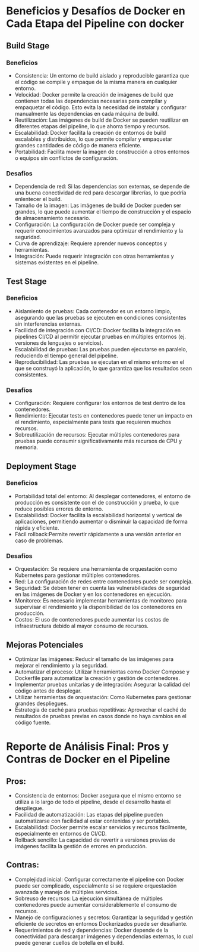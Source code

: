 # Beneficios y Desafíos de Docker en Cada Etapa del Pipeline con docker

## Build Stage

### Beneficios

* Consistencia: Un entorno de build aislado y reproducible garantiza que el código se compile y empaque de la misma manera en cualquier entorno.
* Velocidad: Docker permite la creación de imágenes de build que contienen todas las dependencias necesarias para compilar y empaquetar el código. Esto evita la necesidad de instalar y configurar manualmente las dependencias en cada máquina de build.
* Reutilización: Las imágenes de build de Docker se pueden reutilizar en diferentes etapas del pipeline, lo que ahorra tiempo y recursos.
* Escalabilidad: Docker facilita la creación de entornos de build escalables y distribuidos, lo que permite compilar y empaquetar grandes cantidades de código de manera eficiente.
* Portabilidad: Facilita mover la imagen de construcción a otros entornos o equipos sin conflictos de configuración.

### Desafíos

* Dependencia de red: Si las dependencias son externas, se depende de una buena conectividad de red para descargar librerías, lo que podría enlentecer el build.
* Tamaño de la imagen: Las imágenes de build de Docker pueden ser grandes, lo que puede aumentar el tiempo de construcción y el espacio de almacenamiento necesario.
* Configuración: La configuración de Docker puede ser compleja y requerir conocimientos avanzados para optimizar el rendimiento y la seguridad.
* Curva de aprendizaje: Requiere aprender nuevos conceptos y herramientas.
* Integración: Puede requerir integración con otras herramientas y sistemas existentes en el pipeline.

## Test Stage

### Beneficios

* Aislamiento de pruebas: Cada contenedor es un entorno limpio, asegurando que las pruebas se ejecuten en condiciones consistentes sin interferencias externas.
* Facilidad de integración con CI/CD: Docker facilita la integración en pipelines CI/CD al permitir ejecutar pruebas en múltiples entornos (ej. versiones de lenguajes o servicios).
* Escalabilidad de pruebas: Las pruebas pueden ejecutarse en paralelo, reduciendo el tiempo general del pipeline.
* Reproducibilidad: Las pruebas se ejecutan en el mismo entorno en el que se construyó la aplicación, lo que garantiza que los resultados sean consistentes.

### Desafíos

* Configuración: Requiere configurar los entornos de test dentro de los contenedores.
* Rendimiento: Ejecutar tests en contenedores puede tener un impacto en el rendimiento, especialmente para tests que requieren muchos recursos.
* Sobreutilización de recursos: Ejecutar múltiples contenedores para pruebas puede consumir significativamente más recursos de CPU y memoria.


## Deployment Stage

### Beneficios

* Portabilidad total del entorno: Al desplegar contenedores, el entorno de producción es consistente con el de construcción y prueba, lo que reduce posibles errores de entorno.
* Escalabilidad: Docker facilita la escalabilidad horizontal y vertical de aplicaciones, permitiendo aumentar o disminuir la capacidad de forma rápida y eficiente.
* Fácil rollback:Permite revertir rápidamente a una versión anterior en caso de problemas.

### Desafíos
* Orquestación: Se requiere una herramienta de orquestación como Kubernetes para gestionar múltiples contenedores.
* Red: La configuración de redes entre contenedores puede ser compleja.
* Seguridad: Se deben tener en cuenta las vulnerabilidades de seguridad en las imágenes de Docker y en los contenedores en ejecución.
* Monitoreo: Es necesario implementar herramientas de monitoreo para supervisar el rendimiento y la disponibilidad de los contenedores en producción.
* Costos: El uso de contenedores puede aumentar los costos de infraestructura debido al mayor consumo de recursos.

## Mejoras Potenciales
* Optimizar las imágenes: Reducir el tamaño de las imágenes para mejorar el rendimiento y la seguridad.
* Automatizar el proceso: Utilizar herramientas como Docker Compose y Dockerfile para automatizar la creación y gestión de contenedores.
* Implementar pruebas unitarias y de integración: Asegurar la calidad del código antes de desplegar.
* Utilizar herramientas de orquestación: Como Kubernetes para gestionar grandes despliegues.
* Estrategia de caché para pruebas repetitivas: Aprovechar el caché de resultados de pruebas previas en casos donde no haya cambios en el código fuente.

# Reporte de Análisis Final: Pros y Contras de Docker en el Pipeline

## Pros:

* Consistencia de entornos: Docker asegura que el mismo entorno se utiliza a lo largo de todo el pipeline, desde el desarrollo hasta el despliegue.
* Facilidad de automatización: Las etapas del pipeline pueden automatizarse con facilidad al estar contenidas y ser portables.
* Escalabilidad: Docker permite escalar servicios y recursos fácilmente, especialmente en entornos de CI/CD.
* Rollback sencillo: La capacidad de revertir a versiones previas de imágenes facilita la gestión de errores en producción.

## Contras:

* Complejidad inicial: Configurar correctamente el pipeline con Docker puede ser complicado, especialmente si se requiere orquestación avanzada y manejo de múltiples servicios.
* Sobreuso de recursos: La ejecución simultánea de múltiples contenedores puede aumentar considerablemente el consumo de recursos.
* Manejo de configuraciones y secretos: Garantizar la seguridad y gestión eficiente de secretos en entornos Dockerizados puede ser desafiante.
* Requerimientos de red y dependencias: Docker depende de la conectividad para descargar imágenes y dependencias externas, lo cual puede generar cuellos de botella en el build.